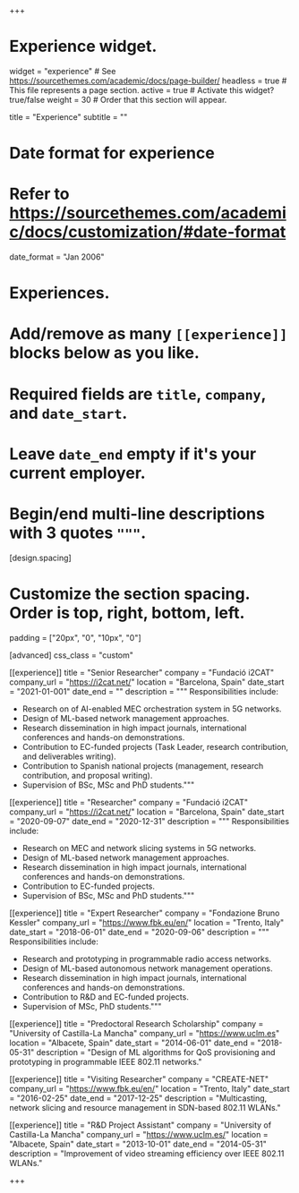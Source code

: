 +++
# Experience widget.
widget = "experience"  # See https://sourcethemes.com/academic/docs/page-builder/
headless = true  # This file represents a page section.
active = true  # Activate this widget? true/false
weight = 30  # Order that this section will appear.

title = "Experience"
subtitle = ""

# Date format for experience
#   Refer to https://sourcethemes.com/academic/docs/customization/#date-format
date_format = "Jan 2006"

# Experiences.
#   Add/remove as many `[[experience]]` blocks below as you like.
#   Required fields are `title`, `company`, and `date_start`.
#   Leave `date_end` empty if it's your current employer.
#   Begin/end multi-line descriptions with 3 quotes `"""`.

[design.spacing]
  # Customize the section spacing. Order is top, right, bottom, left.
  padding = ["20px", "0", "10px", "0"]
  
[advanced]
  css_class = "custom"

[[experience]]
  title = "Senior Researcher"
  company = "Fundació i2CAT"
  company_url = "https://i2cat.net/"
  location = "Barcelona, Spain"
  date_start = "2021-01-001"
  date_end = ""
  description = """ Responsibilities include:
  
  * Research on of AI-enabled MEC orchestration system in 5G networks.
  * Design of ML-based network management approaches.
  * Research dissemination in high impact journals, international conferences and hands-on demonstrations.
  * Contribution to EC-funded projects (Task Leader, research contribution, and deliverables writing).
  * Contribution to Spanish national projects (management, research contribution, and proposal writing).
  * Supervision of BSc, MSc and PhD students."""
 

[[experience]]
  title = "Researcher"
  company = "Fundació i2CAT"
  company_url = "https://i2cat.net/"
  location = "Barcelona, Spain"
  date_start = "2020-09-07"
  date_end = "2020-12-31"
  description = """ Responsibilities include:
  
  * Research on MEC and network slicing systems in 5G networks.
  * Design of ML-based network management approaches.
  * Research dissemination in high impact journals, international conferences and hands-on demonstrations.
  * Contribution to EC-funded projects.
  * Supervision of BSc, MSc and PhD students."""

[[experience]]
  title = "Expert Researcher"
  company = "Fondazione Bruno Kessler"
  company_url = "https://www.fbk.eu/en/"
  location = "Trento, Italy"
  date_start = "2018-06-01"
  date_end = "2020-09-06"
  description = """ Responsibilities include:
  
  * Research and prototyping in programmable radio access networks.
  * Design of ML-based autonomous network management operations.
  * Research dissemination in high impact journals, international conferences and hands-on demonstrations.
  * Contribution to R&D and EC-funded projects.
  * Supervision of MSc, PhD students."""

[[experience]]
  title = "Predoctoral Research Scholarship"
  company = "University of Castilla-La Mancha"
  company_url =  "https://www.uclm.es"
  location = "Albacete, Spain"
  date_start = "2014-06-01"
  date_end = "2018-05-31"
  description = "Design of ML algorithms for QoS provisioning and prototyping in programmable IEEE 802.11 networks."

[[experience]]
  title = "Visiting Researcher"
  company = "CREATE-NET"
  company_url = "https://www.fbk.eu/en/"
  location = "Trento, Italy"
  date_start = "2016-02-25"
  date_end = "2017-12-25"
  description = "Multicasting, network slicing and resource management in SDN-based 802.11 WLANs."

[[experience]]
  title = "R&D Project Assistant"
  company = "University of Castilla-La Mancha"
  company_url = "https://www.uclm.es/"
  location = "Albacete, Spain"
  date_start = "2013-10-01"
  date_end = "2014-05-31"
  description = "Improvement of video streaming efficiency over IEEE 802.11 WLANs."

+++

